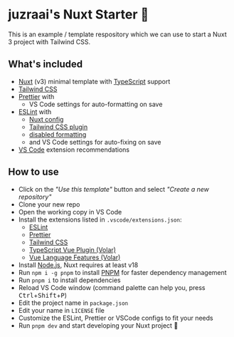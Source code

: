 # juzraai's Nuxt Starter 🚀

This is an example / template respository which we can use to start a Nuxt 3 project with Tailwind CSS.

## What's included

-   [Nuxt](https://nuxt.com/) (v3) minimal template with [TypeScript](https://www.typescriptlang.org/) support
-   [Tailwind CSS](https://tailwindcss.com/)
-   [Prettier](https://prettier.io/) with
    -   VS Code settings for auto-formatting on save
-   [ESLint](https://eslint.org/) with
    -   [Nuxt config](https://github.com/nuxt/eslint-config)
    -   [Tailwind CSS plugin](https://github.com/francoismassart/eslint-plugin-tailwindcss)
    -   [disabled formatting](https://github.com/prettier/eslint-config-prettier)
    -   and VS Code settings for auto-fixing on save
-   [VS Code](https://code.visualstudio.com/) extension recommendations

## How to use

-   Click on the _"Use this template"_ button and select _"Create a new repository"_
-   Clone your new repo
-   Open the working copy in VS Code
-   Install the extensions listed in `.vscode/extensions.json`:
    -   [ESLint](https://marketplace.visualstudio.com/items?itemName=dbaeumer.vscode-eslint)
    -   [Prettier](https://marketplace.visualstudio.com/items?itemName=esbenp.prettier-vscode)
    -   [Tailwind CSS](https://marketplace.visualstudio.com/items?itemName=bradlc.vscode-tailwindcss)
    -   [TypeScript Vue Plugin (Volar)](https://marketplace.visualstudio.com/items?itemName=Vue.vscode-typescript-vue-plugin)
    -   [Vue Language Features (Volar)](https://marketplace.visualstudio.com/items?itemName=Vue.volar)
-   Install [Node.js](https://nodejs.org/), Nuxt requires at least v18
-   Run `npm i -g pnpm` to install [PNPM](https://pnpm.io/) for faster dependency management
-   Run `pnpm i` to install dependencies
-   Reload VS Code window (command palette can help you, press <kbd>Ctrl</kbd>+<kbd>Shift</kbd>+<kbd>P</kbd>)
-   Edit the project name in `package.json`
-   Edit your name in `LICENSE` file
-   Customize the ESLint, Prettier or VSCode configs to fit your needs
-   Run `pnpm dev` and start developing your Nuxt project 🚀
